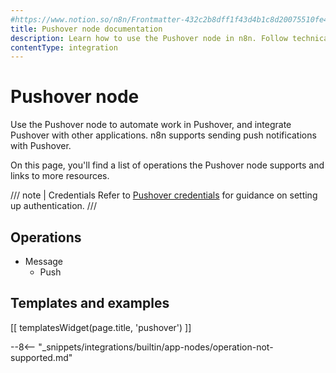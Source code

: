 ```yaml
---
#https://www.notion.so/n8n/Frontmatter-432c2b8dff1f43d4b1c8d20075510fe4
title: Pushover node documentation
description: Learn how to use the Pushover node in n8n. Follow technical documentation to integrate Pushover node into your workflows.
contentType: integration
---
```


# Pushover node

Use the Pushover node to automate work in Pushover, and integrate Pushover with other applications. n8n supports sending push notifications with Pushover.

On this page, you'll find a list of operations the Pushover node supports and links to more resources.

/// note | Credentials
Refer to [Pushover credentials](/integrations/builtin/credentials/pushover/) for guidance on setting up authentication. 
///

## Operations

* Message
    * Push

## Templates and examples

<!-- see https://www.notion.so/n8n/Pull-in-templates-for-the-integrations-pages-37c716837b804d30a33b47475f6e3780 -->
[[ templatesWidget(page.title, 'pushover') ]]

--8<-- "_snippets/integrations/builtin/app-nodes/operation-not-supported.md"
